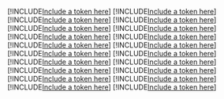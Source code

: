 [!INCLUDE[Include a token here](refs1529459578053/r1.md)]
[!INCLUDE[Include a token here](refs1529459578053/r2.md)]
[!INCLUDE[Include a token here](refs1529459578053/r3.md)]
[!INCLUDE[Include a token here](refs1529459578053/r4.md)]
[!INCLUDE[Include a token here](refs1529459578053/r5.md)]
[!INCLUDE[Include a token here](refs1529459578053/r6.md)]
[!INCLUDE[Include a token here](refs1529459578053/r7.md)]
[!INCLUDE[Include a token here](refs1529459578053/r8.md)]
[!INCLUDE[Include a token here](refs1529459578053/r9.md)]
[!INCLUDE[Include a token here](refs1529459578053/r10.md)]
[!INCLUDE[Include a token here](refs1529459578053/r11.md)]
[!INCLUDE[Include a token here](refs1529459578053/r12.md)]
[!INCLUDE[Include a token here](refs1529459578053/r13.md)]
[!INCLUDE[Include a token here](refs1529459578053/r14.md)]
[!INCLUDE[Include a token here](refs1529459578053/r15.md)]
[!INCLUDE[Include a token here](refs1529459578053/r16.md)]
[!INCLUDE[Include a token here](refs1529459578053/r17.md)]
[!INCLUDE[Include a token here](refs1529459578053/r18.md)]
[!INCLUDE[Include a token here](refs1529459578053/r19.md)]
[!INCLUDE[Include a token here](refs1529459578053/r20.md)]